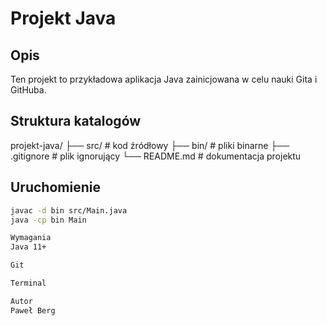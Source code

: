 # Projekt Java

## Opis

Ten projekt to przykładowa aplikacja Java zainicjowana w celu nauki Gita i GitHuba.

## Struktura katalogów

projekt-java/
├── src/ # kod źródłowy
├── bin/ # pliki binarne
├── .gitignore # plik ignorujący
└── README.md # dokumentacja projektu

## Uruchomienie

```bash
javac -d bin src/Main.java
java -cp bin Main

Wymagania
Java 11+

Git

Terminal

Autor
Paweł Berg

